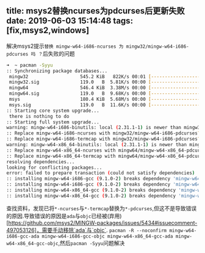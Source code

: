 title: msys2替换ncurses为pdcurses后更新失败
date: 2019-06-03 15:14:48
tags: [fix,msys2,windows]
---
解决msys2提示`替换 mingw-w64-i686-ncurses 为 mingw32/mingw-w64-i686-pdcurses 吗 ？`后失败的问题
```bash
➜  ~ pacman -Syyu
:: Synchronizing package databases...
 mingw32                   545.2 KiB   822K/s 00:01 [------------------------------------------------------------------------] 100%
 mingw32.sig               119.0   B  5.81K/s 00:00 [------------------------------------------------------------------------] 100%
 mingw64                   546.4 KiB  3.38M/s 00:00 [------------------------------------------------------------------------] 100%
 mingw64.sig               119.0   B  9.68K/s 00:00 [------------------------------------------------------------------------] 100%
 msys                      180.4 KiB  5.68M/s 00:00 [------------------------------------------------------------------------] 100%
 msys.sig                  119.0   B  11.6K/s 00:00 [------------------------------------------------------------------------] 100%
:: Starting core system upgrade...
 there is nothing to do
:: Starting full system upgrade...
warning: mingw-w64-i686-binutils: local (2.31.1-1) is newer than mingw32 (2.30-6)
:: Replace mingw-w64-i686-ncurses with mingw32/mingw-w64-i686-pdcurses? [Y/n] y
:: Replace mingw-w64-i686-termcap with mingw32/mingw-w64-i686-pdcurses? [Y/n] y
warning: mingw-w64-x86_64-binutils: local (2.31.1-1) is newer than mingw64 (2.30-6)
:: Replace mingw-w64-x86_64-ncurses with mingw64/mingw-w64-x86_64-pdcurses? [Y/n] y
:: Replace mingw-w64-x86_64-termcap with mingw64/mingw-w64-x86_64-pdcurses? [Y/n] y
resolving dependencies...
looking for conflicting packages...
error: failed to prepare transaction (could not satisfy dependencies)
:: installing mingw-w64-i686-gcc (9.1.0-2) breaks dependency 'mingw-w64-i686-gcc=7.4.0-1' required by mingw-w64-i686-gcc-ada
:: installing mingw-w64-i686-gcc (9.1.0-2) breaks dependency 'mingw-w64-i686-gcc=7.4.0-1' required by mingw-w64-i686-gcc-objc
:: installing mingw-w64-x86_64-gcc (9.1.0-2) breaks dependency 'mingw-w64-x86_64-gcc=8.3.0-2' required by mingw-w64-x86_64-gcc-ada
:: installing mingw-w64-x86_64-gcc (9.1.0-2) breaks dependency 'mingw-w64-x86_64-gcc=8.3.0-2' required by mingw-w64-x86_64-gcc-objc
```
查找资料，发现已将`*-ncurses`与`*-termcap`替换为`*-pdcurses`,但这不是导致错误的原因.导致错误的原因是`ada`与`objc`已经被(弃用)[https://github.com/msys2/MINGW-packages/issues/5434#issuecomment-497053126]，需要手动移除`ada`与`objc`.
`pacman -R --noconfirm mingw-w64-i686-gcc-ada mingw-w64-i686-gcc-objc mingw-w64-x86_64-gcc-ada mingw-w64-x86_64-gcc-objc`,然后`pacman -Syyu`问题解决
